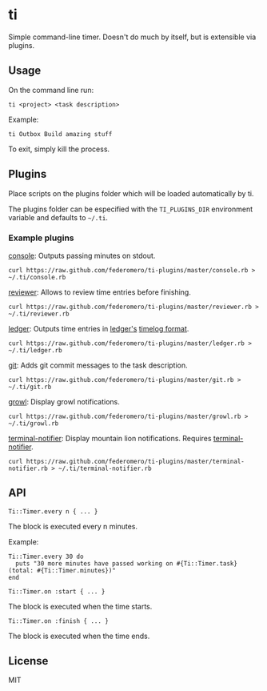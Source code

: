 # ti

Simple command-line timer. Doesn't do much by itself, but is extensible via plugins.

## Usage

On the command line run:

    ti <project> <task description>

Example:

    ti Outbox Build amazing stuff

To exit, simply kill the process.

## Plugins

Place scripts on the plugins folder which will be loaded automatically by ti.

The plugins folder can be especified with the `TI_PLUGINS_DIR` environment variable and defaults to `~/.ti`.

### Example plugins

[console](https://github.com/federomero/ti-plugins/blob/master/console.rb): Outputs passing minutes on stdout.

    curl https://raw.github.com/federomero/ti-plugins/master/console.rb > ~/.ti/console.rb

[reviewer](https://github.com/federomero/ti-plugins/blob/master/reviewer.rb): Allows to review time entries before finishing.

    curl https://raw.github.com/federomero/ti-plugins/master/reviewer.rb > ~/.ti/reviewer.rb

[ledger](https://github.com/federomero/ti-plugins/blob/master/ledger.rb): Outputs time entries in [ledger's](http://ledger-cli.org/) [timelog format](http://ledger-cli.org/2.6/ledger.html#Using-timeclock-to-record-billable-time).

    curl https://raw.github.com/federomero/ti-plugins/master/ledger.rb > ~/.ti/ledger.rb

[git](https://github.com/federomero/ti-plugins/blob/master/git.rb): Adds git commit messages to the task description.

    curl https://raw.github.com/federomero/ti-plugins/master/git.rb > ~/.ti/git.rb

[growl](https://github.com/federomero/ti-plugins/blob/master/growl.rb): Display growl notifications.

    curl https://raw.github.com/federomero/ti-plugins/master/growl.rb > ~/.ti/growl.rb

[terminal-notifier](https://github.com/federomero/ti-plugins/blob/master/terminal-notifier.rb): Display mountain lion notifications. Requires [terminal-notifier](https://github.com/alloy/terminal-notifier).

    curl https://raw.github.com/federomero/ti-plugins/master/terminal-notifier.rb > ~/.ti/terminal-notifier.rb

## API

`Ti::Timer.every n { ... }`

The block is executed every n minutes.

Example:

    Ti::Timer.every 30 do
      puts "30 more minutes have passed working on #{Ti::Timer.task} (total: #{Ti::Timer.minutes})"
    end

`Ti::Timer.on :start { ... }`

The block is executed when the time starts.

`Ti::Timer.on :finish { ... }`

The block is executed when the time ends.

## License

MIT


